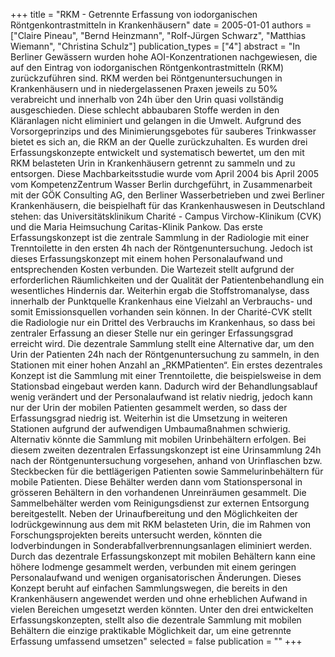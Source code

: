 +++
title = "RKM - Getrennte Erfassung von iodorganischen Röntgenkontrastmitteln in Krankenhäusern"
date = 2005-01-01
authors = ["Claire Pineau", "Bernd Heinzmann", "Rolf-Jürgen Schwarz", "Matthias Wiemann", "Christina Schulz"]
publication_types = ["4"]
abstract = "In Berliner Gewässern wurden hohe AOI-Konzentrationen nachgewiesen, die auf den Eintrag von iodorganischen Röntgenkontrastmitteln (RKM) zurückzuführen sind. RKM werden bei Röntgenuntersuchungen in Krankenhäusern und in niedergelassenen Praxen jeweils zu 50% verabreicht und innerhalb von 24h über den Urin quasi vollständig ausgeschieden. Diese schlecht abbaubaren Stoffe werden in den Kläranlagen nicht eliminiert und gelangen in die Umwelt. Aufgrund des Vorsorgeprinzips und des Minimierungsgebotes für sauberes Trinkwasser bietet es sich an, die RKM an der Quelle zurückzuhalten. Es wurden drei Erfassungskonzepte entwickelt und systematisch bewertet, um den mit RKM belasteten Urin in Krankenhäusern getrennt zu sammeln und zu entsorgen. Diese Machbarkeitsstudie wurde vom April 2004 bis April 2005 vom KompetenzZentrum Wasser Berlin durchgeführt, in Zusammenarbeit mit der GÖK Consulting AG, den Berliner Wasserbetrieben und zwei Berliner Krankenhäusern, die beispielhaft für das Krankenhauswesen in Deutschland stehen: das Universitätsklinikum Charité - Campus Virchow-Klinikum (CVK) und die Maria Heimsuchung Caritas-Klinik Pankow.  Das erste Erfassungskonzept ist die zentrale Sammlung in der Radiologie mit einer Trenntoilette in den ersten 4h nach der Röntgenuntersuchung. Jedoch ist dieses Erfassungskonzept mit einem hohen Personalaufwand und entsprechenden Kosten verbunden. Die Wartezeit stellt aufgrund der erforderlichen Räumlichkeiten und der Qualität der Patientenbehandlung ein wesentliches Hindernis dar. Weiterhin ergab die Stoffstromanalyse, dass innerhalb der Punktquelle Krankenhaus eine Vielzahl an Verbrauchs- und somit Emissionsquellen vorhanden sein können. In der Charité-CVK stellt die Radiologie nur ein Drittel des Verbrauchs im Krankenhaus, so dass bei zentraler Erfassung an dieser Stelle nur ein geringer Erfassungsgrad erreicht wird.  Die dezentrale Sammlung stellt eine Alternative dar, um den Urin der Patienten 24h nach der Röntgenuntersuchung zu sammeln, in den Stationen mit einer hohen Anzahl an „RKMPatienten“. Ein erstes dezentrales Konzept ist die Sammlung mit einer Trenntoilette, die beispielsweise in dem Stationsbad eingebaut werden kann. Dadurch wird der Behandlungsablauf wenig verändert und der Personalaufwand ist relativ niedrig, jedoch kann nur der Urin der mobilen Patienten gesammelt werden, so dass der Erfassungsgrad niedrig ist. Weiterhin ist die Umsetzung in weiteren Stationen aufgrund der aufwendigen Umbaumaßnahmen schwierig. Alternativ könnte die Sammlung mit mobilen Urinbehältern erfolgen. Bei diesem zweiten dezentralen Erfassungskonzept ist eine Urinsammlung 24h nach der Röntgenuntersuchung vorgesehen, anhand von Urinflaschen bzw. Steckbecken für die bettlägerigen Patienten sowie Sammelurinbehältern für mobile Patienten. Diese Behälter werden dann vom Stationspersonal in grösseren Behältern in den vorhandenen Unreinräumen gesammelt. Die Sammelbehälter werden vom Reinigungsdienst zur externen Entsorgung bereitgestellt. Neben der Urinaufbereitung und den Möglichkeiten der Iodrückgewinnung aus dem mit RKM belasteten Urin, die im Rahmen von Forschungsprojekten bereits untersucht werden, könnten die Iodverbindungen in Sonderabfallverbrennungsanlagen eliminiert werden. Durch das dezentrale Erfassungskonzept mit mobilen Behältern kann eine höhere Iodmenge gesammelt werden, verbunden mit einem geringen Personalaufwand und wenigen organisatorischen Änderungen. Dieses Konzept beruht auf einfachen Sammlungswegen, die bereits in den Krankenhäusern angewendet werden und ohne erheblichen Aufwand in vielen Bereichen umgesetzt werden könnten. Unter den drei entwickelten Erfassungskonzepten, stellt also die dezentrale Sammlung mit mobilen Behältern die einzige praktikable Möglichkeit dar, um eine getrennte Erfassung umfassend umsetzen"
selected = false
publication = ""
+++

